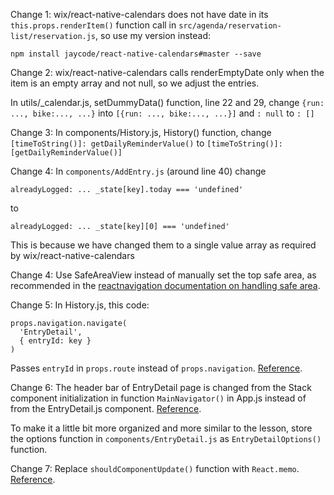 Change 1:
wix/react-native-calendars does not have date in its `this.props.renderItem()` function
call in `src/agenda/reservation-list/reservation.js`, so use my version instead:
```
npm install jaycode/react-native-calendars#master --save
```

Change 2:
wix/react-native-calendars calls renderEmptyDate only when the item is an empty array and not null, so we adjust the entries.

In utils/_calendar.js, setDummyData() function, line 22 and 29, change
`{run: ..., bike:..., ...}` into `[{run: ..., bike:..., ...}]` and `: null` to `: []`

Change 3:
In components/History.js, History() function, change
`[timeToString()]: getDailyReminderValue()` to `[timeToString()]: [getDailyReminderValue()]`

Change 4:
In `components/AddEntry.js` (around line 40) change
```
alreadyLogged: ... _state[key].today === 'undefined'
```

to

```
alreadyLogged: ... _state[key][0] === 'undefined'
```

This is because we have changed them to a single value array as required by wix/react-native-calendars

Change 4:
Use SafeAreaView instead of manually set the top safe area, as recommended in the [reactnavigation documentation on handling safe area](https://reactnavigation.org/docs/handling-safe-area/).

Change 5:
In History.js, this code:

```
props.navigation.navigate(
  'EntryDetail',
  { entryId: key }
)
```

Passes `entryId` in `props.route` instead of `props.navigation`. [Reference](https://reactnavigation.org/docs/params).

Change 6:
The header bar of EntryDetail page is changed from the Stack component initialization in function `MainNavigator()` in App.js instead of from the EntryDetail.js component. [Reference](https://reactnavigation.org/docs/headers).

To make it a little bit more organized and more similar to the lesson, store the options function in `components/EntryDetail.js` as `EntryDetailOptions()` function.

Change 7:
Replace `shouldComponentUpdate()` function with `React.memo`. [Reference](https://reactjs.org/docs/react-api.html#reactmemo).
